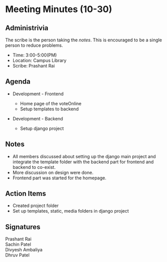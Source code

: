 
# Meeting Minutes (10-30)

## Administrivia
The scribe is the person taking the _notes_. This is encouraged to be a single person to reduce problems.
* Time: 3:00-5:00(PM)
* Location: Campus Library
* Scribe: Prashant Rai

## Agenda
* Development - Frontend
  * Home page of the voteOnline
  * Setup templates to backend

* Development - Backend
  * Setup django project

## Notes
* All members discussed about setting up the django main project and integrate the template folder with the backend part for frontend and backend to co-exist. 
* More discussion on design were done. 
* Frontend part was started for the homepage.


## Action Items
* Created project folder
* Set up templates, static, media folders in django project


## Signatures
Prashant Rai  
Sachin Patel  
Divyesh Ambaliya  
Dhruv Patel

